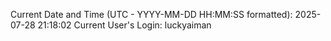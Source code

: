 Current Date and Time (UTC - YYYY-MM-DD HH:MM:SS formatted): 2025-07-28 21:18:02
Current User's Login: luckyaiman
